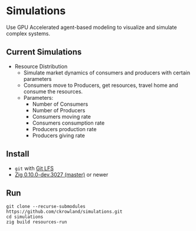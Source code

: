 # Simulations
Use GPU Accelerated agent-based modeling to visualize and simulate complex systems.

## Current Simulations
- Resource Distribution
  - Simulate market dynamics of consumers and producers with certain parameters
  - Consumers move to Producers, get resources, travel home and consume the resources.
  - Parameters:
    - Number of Consumers
    - Number of Producers
    - Consumers moving rate
    - Consumers consumption rate
    - Producers production rate
    - Producers giving rate
## Install
- `git` with [Git LFS](https://git-lfs.github.com/)
- [Zig 0.10.0-dev.3027 (master)](https://ziglang.org/download/) or newer

## Run
```
git clone --recurse-submodules https://github.com/ckrowland/simulations.git
cd simulations
zig build resources-run
```
